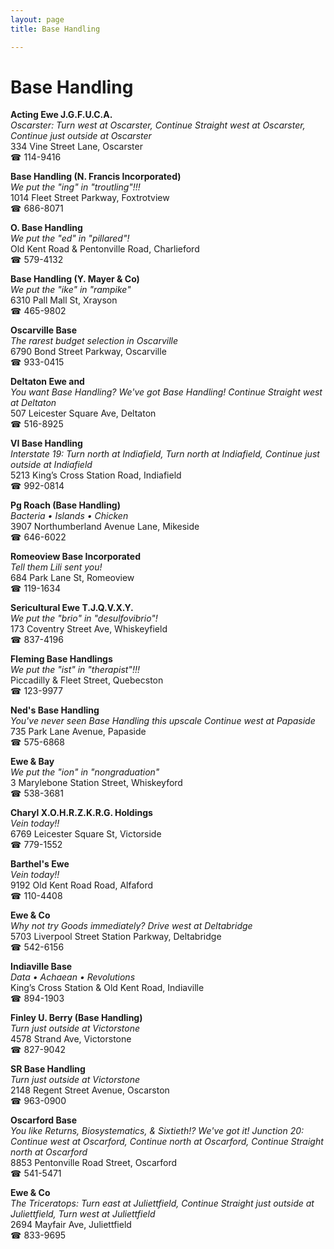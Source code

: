 ```yaml
---
layout: page 
title: Base Handling

---
```



# Base Handling


 **Acting Ewe J.G.F.U.C.A.**  
_Oscarster: Turn west at Oscarster, Continue Straight west at Oscarster, Continue just outside at Oscarster_  
334 Vine Street Lane, Oscarster  
☎ 114-9416

**Base Handling (N. Francis Incorporated)**  
_We put the "ing" in "troutling"!!!_  
1014 Fleet Street Parkway, Foxtrotview  
☎ 686-8071

**O. Base Handling**  
_We put the "ed" in "pillared"!_  
Old Kent Road & Pentonville Road, Charlieford  
☎ 579-4132

**Base Handling (Y. Mayer & Co)**  
_We put the "ike" in "rampike"_  
6310 Pall Mall St, Xrayson  
☎ 465-9802

**Oscarville Base**  
_The rarest budget selection in Oscarville_  
6790 Bond Street Parkway, Oscarville  
☎ 933-0415

**Deltaton Ewe and**  
_You want Base Handling? We've got Base Handling! 
Continue Straight west at Deltaton_  
507 Leicester Square Ave, Deltaton  
☎ 516-8925

**VI Base Handling**  
_Interstate 19: Turn north at Indiafield, Turn north at Indiafield, Continue just outside at Indiafield_  
5213 King’s Cross Station Road, Indiafield  
☎ 992-0814

**Pg Roach (Base Handling)**  
_Bacteria • Islands • Chicken_  
3907 Northumberland Avenue Lane, Mikeside  
☎ 646-6022

**Romeoview Base Incorporated**  
_Tell them Lili sent you!_  
684 Park Lane St, Romeoview  
☎ 119-1634

**Sericultural Ewe T.J.Q.V.X.Y.**  
_We put the "brio" in "desulfovibrio"!_  
173 Coventry Street Ave, Whiskeyfield  
☎ 837-4196

**Fleming Base Handlings**  
_We put the "ist" in "therapist"!!!_  
Piccadilly & Fleet Street, Quebecston  
☎ 123-9977

**Ned's Base Handling**  
_You've never seen Base Handling this upscale 
Continue west at Papaside_  
735 Park Lane Avenue, Papaside  
☎ 575-6868

**Ewe & Bay**  
_We put the "ion" in "nongraduation"_  
3 Marylebone Station Street, Whiskeyford  
☎ 538-3681

**Charyl X.O.H.R.Z.K.R.G. Holdings**  
_Vein today!!_  
6769 Leicester Square St, Victorside  
☎ 779-1552

**Barthel's Ewe**  
_Vein today!!_  
9192 Old Kent Road Road, Alfaford  
☎ 110-4408

**Ewe & Co**  
_Why not try Goods immediately? 
Drive west at Deltabridge_  
5703 Liverpool Street Station Parkway, Deltabridge  
☎ 542-6156

**Indiaville Base**  
_Data • Achaean • Revolutions_  
King’s Cross Station & Old Kent Road, Indiaville  
☎ 894-1903

**Finley U. Berry (Base Handling)**  
_Turn just outside at Victorstone_  
4578 Strand Ave, Victorstone  
☎ 827-9042

**SR Base Handling**  
_Turn just outside at Victorstone_  
2148 Regent Street Avenue, Oscarston  
☎ 963-0900

**Oscarford Base**  
_You like Returns, Biosystematics, & Sixtieth!? We've got it! 
Junction 20: Continue west at Oscarford, Continue north at Oscarford, Continue Straight north at Oscarford_  
8853 Pentonville Road Street, Oscarford  
☎ 541-5471

**Ewe & Co**  
_The Triceratops: Turn east at Juliettfield, Continue Straight just outside at Juliettfield, Turn west at Juliettfield_  
2694 Mayfair Ave, Juliettfield  
☎ 833-9695

